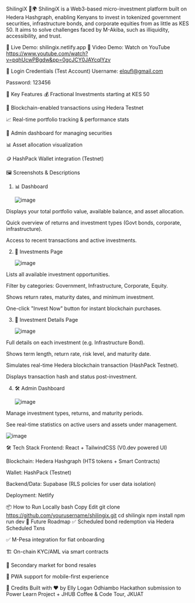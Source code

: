 ShilingiX 💸🌍
ShilingiX is a Web3-based micro-investment platform built on Hedera Hashgraph, enabling Kenyans to invest in tokenized government securities, infrastructure bonds, and corporate equities from as little as KES 50. It aims to solve challenges faced by M-Akiba, such as illiquidity, accessibility, and trust.

🔗 Live Demo: shilingix.netlify.app
🎥 Video Demo: Watch on YouTube https://www.youtube.com/watch?v=pqhUcwPBgdw&pp=0gcJCY0JAYcqIYzv

🔐 Login Credentials (Test Account)
Username: elqufl@gmail.com

Password: 123456

🧠 Key Features
💰 Fractional Investments starting at KES 50

🔐 Blockchain-enabled transactions using Hedera Testnet

📈 Real-time portfolio tracking & performance stats

📂 Admin dashboard for managing securities

📊 Asset allocation visualization

🪙 HashPack Wallet integration (Testnet)

🖼️ Screenshots & Descriptions
1. 📊 Dashboard

   ![image](https://github.com/user-attachments/assets/3f2efd49-2a6b-4cef-9d4e-23e6219dfc9a)


Displays your total portfolio value, available balance, and asset allocation.

Quick overview of returns and investment types (Govt bonds, corporate, infrastructure).

Access to recent transactions and active investments.

2. 💼 Investments Page

   ![image](https://github.com/user-attachments/assets/ce65212c-57ba-4bdc-a881-7aa693b3653d)


Lists all available investment opportunities.

Filter by categories: Government, Infrastructure, Corporate, Equity.

Shows return rates, maturity dates, and minimum investment.

One-click "Invest Now" button for instant blockchain purchases.

3. 📄 Investment Details Page

   ![image](https://github.com/user-attachments/assets/cea0ce5a-9705-46d5-ac0f-07baed1b7457)


Full details on each investment (e.g. Infrastructure Bond).

Shows term length, return rate, risk level, and maturity date.

Simulates real-time Hedera blockchain transaction (HashPack Testnet).

Displays transaction hash and status post-investment.

4. 🛠️ Admin Dashboard

   ![image](https://github.com/user-attachments/assets/462ab316-c0d3-4eaa-bc26-8e9fa9f25ffd)

Manage investment types, returns, and maturity periods.

See real-time statistics on active users and assets under management.

![image](https://github.com/user-attachments/assets/964bcd5a-e828-4cfd-a1ad-f34fdb504585)

🛠️ Tech Stack
Frontend: React + TailwindCSS (V0.dev powered UI)

Blockchain: Hedera Hashgraph (HTS tokens + Smart Contracts)

Wallet: HashPack (Testnet)

Backend/Data: Supabase (RLS policies for user data isolation)

Deployment: Netlify

📦 How to Run Locally
bash
Copy
Edit
git clone https://github.com/yourusername/shilingix.git
cd shilingix
npm install
npm run dev
🚀 Future Roadmap
✅ Scheduled bond redemption via Hedera Scheduled Txns

✅ M-Pesa integration for fiat onboarding

🏗️ On-chain KYC/AML via smart contracts

🔄 Secondary market for bond resales

📱 PWA support for mobile-first experience

🙌 Credits
Built with ❤️ by Elly Logan Odhiambo
Hackathon submission to Power Learn Project + JHUB Coffee & Code Tour, JKUAT

